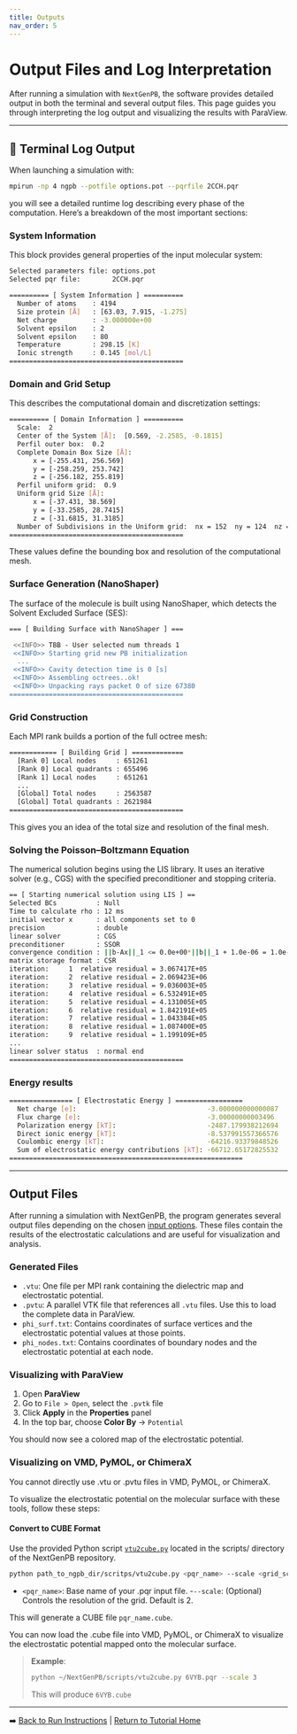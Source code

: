 ```yaml
---
title: Outputs
nav_order: 5
---
```


# Output Files and Log Interpretation

After running a simulation with `NextGenPB`, the software provides detailed output in both the terminal and several output files. This page guides you through interpreting the log output and visualizing the results with ParaView.

---

## 🧾 Terminal Log Output

When launching a simulation with:

```bash
mpirun -np 4 ngpb --potfile options.pot --pqrfile 2CCH.pqr
```

you will see a detailed runtime log describing every phase of the computation. Here’s a breakdown of the most important sections:

### System Information

This block provides general properties of the input molecular system:

```bash
Selected parameters file: options.pot
Selected pqr file:        2CCH.pqr

========== [ System Information ] ==========
  Number of atoms    : 4194
  Size protein [Å]   : [63.03, 7.915, -1.275]
  Net charge         : -3.000000e+00
  Solvent epsilon    : 2
  Solvent epsilon    : 80
  Temperature        : 298.15 [K] 
  Ionic strength     : 0.145 [mol/L] 
============================================
```

###  Domain and Grid Setup

This describes the computational domain and discretization settings:

``` bash
========== [ Domain Information ] ==========
  Scale:  2
  Center of the System [Å]:  [0.569, -2.2585, -0.1815]
  Perfil outer box:  0.2
  Complete Domain Box Size [Å]:
      x = [-255.431, 256.569]
      y = [-258.259, 253.742]
      z = [-256.182, 255.819]
  Perfil uniform grid:  0.9
  Uniform grid Size [Å]:
      x = [-37.431, 38.569]
      y = [-33.2585, 28.7415]
      z = [-31.6815, 31.3185]
  Number of Subdivisions in the Uniform grid:  nx = 152  ny = 124  nz = 126
============================================
```

These values define the bounding box and resolution of the computational mesh.


### Surface Generation (NanoShaper)

The surface of the molecule is built using NanoShaper, which detects the Solvent Excluded Surface (SES):

```bash
=== [ Building Surface with NanoShaper ] ===

 <<INFO>> TBB - User selected num threads 1
 <<INFO>> Starting grid new PB initialization
  ...
 <<INFO>> Cavity detection time is 0 [s]
 <<INFO>> Assembling octrees..ok!
 <<INFO>> Unpacking rays packet 0 of size 67380
============================================
```

###  Grid Construction

Each MPI rank builds a portion of the full octree mesh:

```bash
============ [ Building Grid ] =============
  [Rank 0] Local nodes     : 651261
  [Rank 0] Local quadrants : 655496
  [Rank 1] Local nodes     : 651261
  ...
  [Global] Total nodes     : 2563587
  [Global] Total quadrants : 2621984
============================================
```
This gives you an idea of the total size and resolution of the final mesh.


### Solving the Poisson–Boltzmann Equation

The numerical solution begins using the LIS library. It uses an iterative solver (e.g., CGS) with the specified preconditioner and stopping criteria.

```bash
== [ Starting numerical solution using LIS ] ==
Selected BCs          : Null
Time to calculate rho : 12 ms
initial vector x      : all components set to 0
precision             : double
linear solver         : CGS
preconditioner        : SSOR
convergence condition : ||b-Ax||_1 <= 0.0e+00*||b||_1 + 1.0e-06 = 1.0e-06
matrix storage format : CSR
iteration:     1  relative residual = 3.067417E+05
iteration:     2  relative residual = 2.069423E+06
iteration:     3  relative residual = 9.036003E+05
iteration:     4  relative residual = 6.532491E+05
iteration:     5  relative residual = 4.131005E+05
iteration:     6  relative residual = 1.842191E+05
iteration:     7  relative residual = 1.043384E+05
iteration:     8  relative residual = 1.087400E+05
iteration:     9  relative residual = 1.199109E+05
...
linear solver status  : normal end
============================================
```


### Energy results

```bash
================ [ Electrostatic Energy ] =================
  Net charge [e]:                                 -3.000000000000087
  Flux charge [e]:                                -3.00000000003496
  Polarization energy [kT]:                       -2487.179938212694
  Direct ionic energy [kT]:                       -8.537991557366576
  Coulombic energy [kT]:                          -64216.93379848526
  Sum of electrostatic energy contributions [kT]: -66712.65172825532
===========================================================
```

---

##  Output Files

After running a simulation with NextGenPB, the program generates several output files depending on the chosen [input options](files.md).
These files contain the results of the electrostatic calculations and are useful for visualization and analysis.

### Generated Files
 - `.vtu`:  One file per MPI rank containing the dielectric map and electrostatic potential.
 - `.pvtu`: A parallel VTK file that references all `.vtu` files. Use this to load the complete data in ParaView.
 - `phi_surf.txt`: Contains coordinates of surface vertices and the electrostatic potential values at those points.
 - `phi_nodes.txt`: Contains coordinates of boundary nodes and the electrostatic potential at each node.


### Visualizing with ParaView

1. Open **ParaView**
2. Go to `File > Open`, select the `.pvtk` file
3. Click **Apply** in the **Properties** panel
4. In the top bar, choose **Color By** → `Potential`

You should now see a colored map of the electrostatic potential.


### Visualizing on VMD, PyMOL, or ChimeraX

You cannot directly use .vtu or .pvtu files in VMD, PyMOL, or ChimeraX.

To visualize the electrostatic potential on the molecular surface with these tools, follow these steps:

#### Convert to CUBE Format

Use the provided Python script [`vtu2cube.py`](https://github.com/vdiflorio/NextGenPB/tree/main/scripts) located in the scripts/ directory of the NextGenPB repository.

```bash
python path_to_ngpb_dir/scritps/vtu2cube.py <pqr_name> --scale <grid_scale>
```

- `<pqr_name>`: Base name of your .pqr input file.
-`--scale`: (Optional) Controls the resolution of the grid. Default is 2.

This will generate a CUBE file `pqr_name.cube`.

You can now load the .cube file into VMD, PyMOL, or ChimeraX to visualize the electrostatic potential mapped onto the molecular surface.

> **Example**:
>```bash
> python ~/NextGenPB/scripts/vtu2cube.py 6VYB.pqr --scale 3
>```
>This will produce `6VYB.cube`

---
➡️ [Back to Run Instructions](run.md) | [Return to Tutorial Home](index.md)